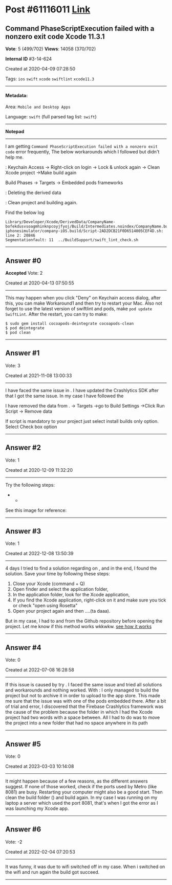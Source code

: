 
# Post \#61116011 [Link](https://stackoverflow.com/questions/61116011/)

## Command PhaseScriptExecution failed with a nonzero exit code Xcode 11.3.1

**Vote**: 5 (499/702) **Views**: 14058 (370/702) 

**Internal ID** \#3-14-624

Created at 2020-04-09 07:28:50

Tags: `ios` `swift` `xcode` `swiftlint` `xcode11.3`

----------

#### Metadata:

Area: `Mobile and Desktop Apps`

Language: `swift` (full parsed tag list: `swift`)

----------

**Notepad**


----------

I am getting `Command PhaseScriptExecution failed with a nonzero exit code` error frequently, The below workarounds which I followed but didn't help me.

: Keychain Access -> Right-click on login -> Lock & unlock again -> Clean Xcode project ->Make build again

 Build Phases -> Targets -> Embedded pods frameworks
                 

: Deleting the derived data

: Clean project and building again.

Find the below log

```
Library/Developer/Xcode/DerivedData/CompanyName-
bofekdusvsoagmhinknpcoyjfyoj/Build/Intermediates.noindex/CompanyName.build/Debug-
iphonesimulator/company-iOS.build/Script-2AD2DCB21F0D6514005CEF4D.sh: line 2: 20846 
Segmentationfault: 11  ../BuildSupport/swift_lint_check.sh
```



----------
        
## Answer \#0

**Accepted** Vote: 2

Created at 2020-04-13 07:50:55

------------

This may happen when you click "Deny" on Keychain access dialog, after this, you can make Workaround1 and then try to restart your Mac. 
Also not forget to use the latest version of swiftlint and pods, make `pod update SwiftLint`. After the restart, you can try to make:

```
$ sudo gem install cocoapods-deintegrate cocoapods-clean
$ pod deintegrate
$ pod clean
```



------------
    
    
## Answer \#1

 Vote: 3

Created at 2021-11-08 13:00:33

------------

I have faced the same issue in . I have updated the Crashlytics SDK after that I got the same issue. In my case I have followed the 

I have removed the data from .
-> Targets ->go to Build Settings ->Click Run Script -> Remove data
[](https://i.stack.imgur.com/GaSsK.png)

If script is mandatory to your project just select install builds only option.
Select Check box  option
[](https://i.stack.imgur.com/bsjad.png)


------------
    
    
## Answer \#2

 Vote: 1

Created at 2020-12-09 11:32:20

------------

Try the following steps:
- - 
See this image for reference:
[](https://i.stack.imgur.com/ugWVb.png)


------------
    
    
## Answer \#3

 Vote: 1

Created at 2022-12-08 13:50:39

------------

4 days I tried to find a solution regarding  on , and in the end, I found the solution.
Save your time by following these steps:

1. Close your Xcode (command + Q)
2. Open finder and select the application folder,
3. In the application folder, look for the Xcode application,
4. If you find the Xcode application, right-click on it and make sure you tick or check "open using Rosetta"
5. Open your project again and then ....(ta daaa).


But in my case, I had to  and  from the Github repository before opening the project.
Let me know if this method works wkkwkw.
[see how it works](https://i.stack.imgur.com/5adKW.png)


------------
    
    
## Answer \#4

 Vote: 0

Created at 2022-07-08 16:28:58

------------

If this issue is caused by  try .
I faced the same issue and tried all solutions and workarounds and nothing worked.
With :  I only managed to build the project but not to archive it in order to upload to the app store. This made me sure that the issue was with one of the pods embedded there.
After a bit of trial and error, I discovered that the Firebase Crashlytics framework was the cause of the problem because the folder in which I had the Xcode project had two words with a space between. All I had to do was to move the project into a new folder that had no space anywhere in its path


------------
    
    
## Answer \#5

 Vote: 0

Created at 2023-03-03 10:14:08

------------

It might happen because of a few reasons, as the different answers suggest. If none of those worked, check if the ports used by Metro (like 8081) are busy. Restarting your computer might also be a good start. Then clean the build folder () and build again.
In my case I was running on my laptop a server which used the port 8081, that's when I got the error as I was launching my Xcode app.


------------
    
    
## Answer \#6

 Vote: -2

Created at 2022-02-04 07:20:53

------------

It was funny, it was due to wifi switched off in my case. When i switched on the wifi and run again the build got succeed.


------------
    
    
